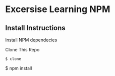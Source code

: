 # Excersise Learning NPM

## Install Instructions

Install NPM dependecies 

Clone This Repo

```
$ clone
```

$ npm install
```

